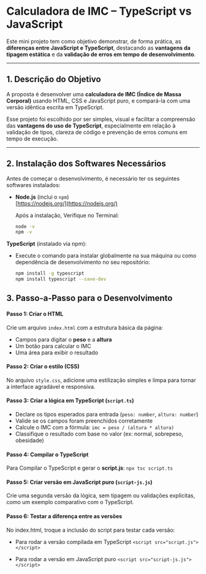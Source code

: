 # Calculadora de IMC – TypeScript vs JavaScript

Este mini projeto tem como objetivo demonstrar, de forma prática, as **diferenças entre JavaScript e TypeScript**, destacando as **vantagens da tipagem estática** e da **validação de erros em tempo de desenvolvimento**.

---

## 1. Descrição do Objetivo

A proposta é desenvolver uma **calculadora de IMC (Índice de Massa Corporal)** usando HTML, CSS e JavaScript puro, e compará-la com uma versão idêntica escrita em TypeScript.

Esse projeto foi escolhido por ser simples, visual e facilitar a compreensão das **vantagens do uso de TypeScript**, especialmente em relação à validação de tipos, clareza de código e prevenção de erros comuns em tempo de execução.

---

## 2. Instalação dos Softwares Necessários

Antes de começar o desenvolvimento, é necessário ter os seguintes softwares instalados:

- **Node.js** (inclui o `npm`)  
  [https://nodejs.org/](https://nodejs.org/)
  
  Após a instalação, Verifique no Terminal:
  ``` bash
  node -v
  npm -v
  
**TypeScript** (instalado via npm):
- Execute o comando para instalar globalmente na sua máquina ou como dependência de desenvolvimento no seu repositório:
  ```bash
  npm install -g typescript
  npm install typescript --save-dev
  
## 3. Passo-a-Passo para o Desenvolvimento
#### Passo 1: Criar o HTML

Crie um arquivo `index.html` com a estrutura básica da página:

- Campos para digitar o **peso** e a **altura**
- Um botão para calcular o IMC
- Uma área para exibir o resultado

#### Passo 2: Criar o estilo (CSS)

No arquivo `style.css`, adicione uma estilização simples e limpa para tornar a interface agradável e responsiva.

#### Passo 3: Criar a lógica em TypeScript (`script.ts`)

- Declare os tipos esperados para entrada (`peso: number`, `altura: number`)
- Valide se os campos foram preenchidos corretamente
- Calcule o IMC com a fórmula: `imc = peso / (altura * altura)`
- Classifique o resultado com base no valor (ex: normal, sobrepeso, obesidade)

#### Passo 4: Compilar o TypeScript

Para Compilar o TypeScript e gerar o **script.js**: 
`npx tsc script.ts`

#### Passo 5: Criar versão em JavaScript puro (`script-js.js`)
Crie uma segunda versão da lógica, sem tipagem ou validações explícitas, como um exemplo comparativo com o TypeScript.

#### Passo 6: Testar a diferença entre as versões
No index.html, troque a inclusão do script para testar cada versão:
- Para rodar a versão compilada em TypeScript
  `<script src="script.js"></script>`

- Para rodar a versão em JavaScript puro
  `<script src="script-js.js"></script>`
